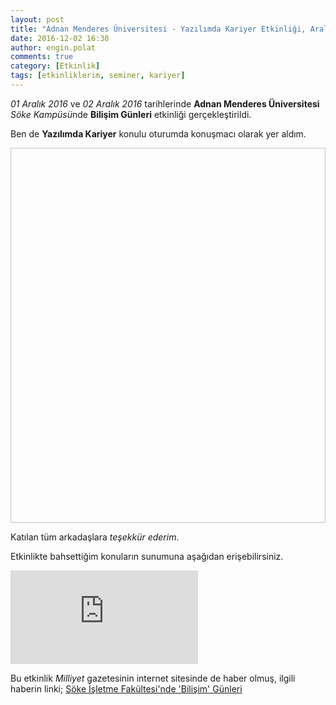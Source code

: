 ```yaml
---
layout: post
title: "Adnan Menderes Üniversitesi - Yazılımda Kariyer Etkinliği, Aralık 2016"
date: 2016-12-02 16:30
author: engin.polat
comments: true
category: [Etkinlik]
tags: [etkinliklerim, seminer, kariyer]
---
```

*01 Aralık 2016* ve *02 Aralık 2016* tarihlerinde **Adnan Menderes Üniversitesi** *Söke Kampüsü*nde **Bilişim Günleri** etkinliği gerçekleştirildi.

Ben de **Yazılımda Kariyer** konulu oturumda konuşmacı olarak yer aldım.

<img class="lazy img-responsive" data-src="/assets/uploads/2016/12/adu-yazilimda-kariyer.png" width="600" height="600" />

Katılan tüm arkadaşlara *teşekkür ederim*.

Etkinlikte bahsettiğim konuların sunumuna aşağıdan erişebilirsiniz.

<div class="embed-responsive embed-responsive-16by9"><iframe class="embed-responsive-item" src="https://www.slideshare.net/slideshow/embed_code/69725621" frameborder="0" marginwidth="0" marginheight="0" scrolling="no"></iframe></div>

Bu etkinlik *Milliyet* gazetesinin internet sitesinde de haber olmuş, ilgili haberin linki; <a href="http://www.milliyet.com.tr/soke-isletme-fakultesi-nde-bilisim-gunleri-aydin-yerelhaber-1682085/" target="_blank">Söke İşletme Fakültesi'nde 'Bilişim' Günleri</a>